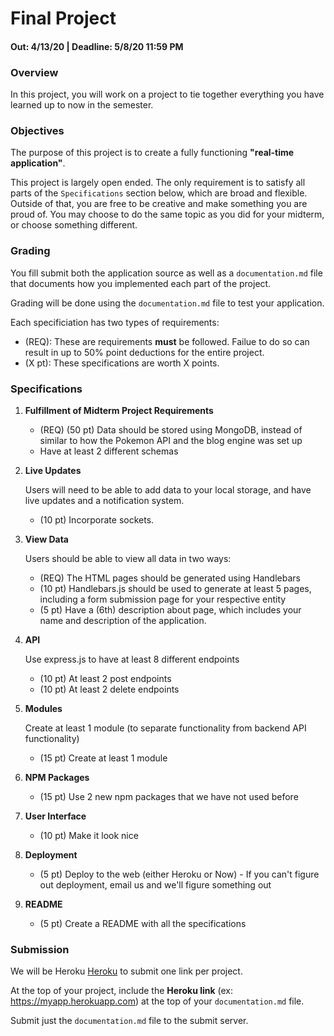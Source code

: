 # Final Project
#### Out: 4/13/20 | Deadline: 5/8/20 11:59 PM

### Overview

In this project, you will work on a project to tie together everything you have learned up to now in the semester.

### Objectives

The purpose of this project is to create a fully functioning **"real-time application"**.

This project is largely open ended. The only requirement is to satisfy all parts of the `Specifications` section below, which are broad and flexible. Outside of that, you are free to be creative and make something you are proud of. You may choose to do the same topic as you did for your midterm, or choose something different.

### Grading

You fill submit both the application source as well as a `documentation.md` file that documents how you implemented each part of the project.

Grading will be done using the `documentation.md` file to test your application.

Each specificiation has two types of requirements:
- (REQ): These are requirements **must** be followed. Failue to do so can result in up to 50% point deductions for the entire project.
- (X pt): These specifications are worth X points.


### Specifications


1. **Fulfillment of Midterm Project Requirements**

    - (REQ) (50 pt) Data should be stored using MongoDB, instead of similar to how the Pokemon API and the blog engine was set up
    - Have at least 2 different schemas


2. **Live Updates**

    Users will need to be able to add data to your local storage, and have live updates and a notification system.

    - (10 pt) Incorporate sockets.

3. **View Data**

    Users should be able to view all data in two ways:

    - (REQ) The HTML pages should be generated using Handlebars
    - (10 pt) Handlebars.js should be used to generate at least 5 pages,
              including a form submission page for your respective entity
    - (5 pt) Have a (6th) description about page, which includes your name
        and description of the application.

4. **API**

    Use express.js to have at least 8 different endpoints

    - (10 pt) At least 2 post endpoints
    - (10 pt) At least 2 delete endpoints

4. **Modules**

    Create at least 1 module (to separate functionality from backend API functionality)

    - (15 pt) Create at least 1 module

5. **NPM Packages**

    - (15 pt) Use 2 new npm packages that we have not used before

6. **User Interface**

    - (10 pt) Make it look nice

7. **Deployment**

    - (5 pt) Deploy to the web (either Heroku or Now) - If you can't figure out
    deployment, email us and we'll figure something out

8. **README**

    - (5 pt) Create a README with all the specifications

### Submission

We will be Heroku [Heroku](http://heroku.com) to submit one link per project.

At the top of your project, include the **Heroku link** (ex: https://myapp.herokuapp.com) at the top of your `documentation.md` file.

Submit just the `documentation.md` file to the submit server.
